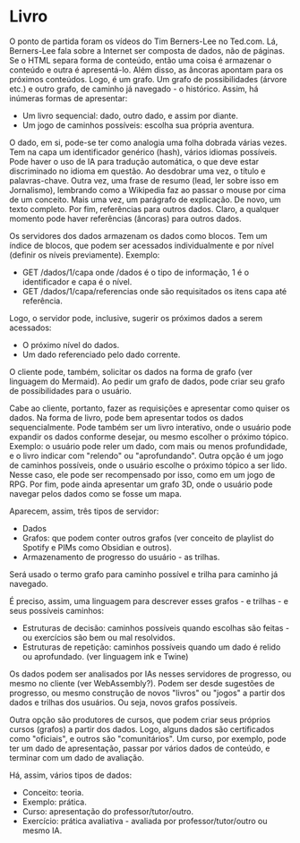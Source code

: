 # Livro

O ponto de partida foram os vídeos do Tim Berners-Lee no Ted.com.
Lá, Berners-Lee fala sobre a Internet ser composta de dados, não de páginas.
Se o HTML separa forma de conteúdo, então uma coisa é armazenar o conteúdo e outra é apresentá-lo.
Além disso, as âncoras apontam para os próximos conteúdos. Logo, é um grafo.
Um grafo de possibilidades (árvore etc.) e outro grafo, de caminho já navegado - o histórico.
Assim, há inúmeras formas de apresentar:
- Um livro sequencial: dado, outro dado, e assim por diante.
- Um jogo de caminhos possíveis: escolha sua própria aventura.

O dado, em si, pode-se ter como analogia uma folha dobrada várias vezes.
Tem na capa um identificador genérico (hash), vários idiomas possíveis.
Pode haver o uso de IA para tradução automática, o que deve estar discriminado no idioma em questão.
Ao desdobrar uma vez, o título e palavras-chave.
Outra vez, uma frase de resumo (lead, ler sobre isso em Jornalismo), lembrando como a Wikipedia faz ao passar o mouse por cima de um conceito.
Mais uma vez, um parágrafo de explicação.
De novo, um texto completo.
Por fim, referências para outros dados.
Claro, a qualquer momento pode haver referências (âncoras) para outros dados.

Os servidores dos dados armazenam os dados como blocos.
Tem um índice de blocos, que podem ser acessados individualmente e por nível (definir os níveis previamente).
Exemplo:
- GET /dados/1/capa
onde /dados é o tipo de informação, 1 é o identificador e capa é o nível.
- GET /dados/1/capa/referencias
onde são requisitados os itens capa até referência.

Logo, o servidor pode, inclusive, sugerir os próximos dados a serem acessados:
- O próximo nível do dados.
- Um dado referenciado pelo dado corrente.

O cliente pode, também, solicitar os dados na forma de grafo (ver linguagem do Mermaid).
Ao pedir um grafo de dados, pode criar seu grafo de possibilidades para o usuário.

Cabe ao cliente, portanto, fazer as requisições e apresentar como quiser os dados.
Na forma de livro, pode bem apresentar todos os dados sequencialmente.
Pode também ser um livro interativo, onde o usuário pode expandir os dados conforme desejar, ou mesmo escolher o próximo tópico.
Exemplo: o usuário pode reler um dado, com mais ou menos profundidade, e o livro indicar com "relendo" ou "aprofundando".
Outra opção é um jogo de caminhos possíveis, onde o usuário escolhe o próximo tópico a ser lido.
Nesse caso, ele pode ser recompensado por isso, como em um jogo de RPG.
Por fim, pode ainda apresentar um grafo 3D, onde o usuário pode navegar pelos dados como se fosse um mapa.

Aparecem, assim, três tipos de servidor:
- Dados
- Grafos: que podem conter outros grafos (ver conceito de playlist do Spotify e PIMs como Obsidian e outros).
- Armazenamento de progresso do usuário - as trilhas.

Será usado o termo grafo para caminho possível e trilha para caminho já navegado.

É preciso, assim, uma linguagem para descrever esses grafos - e trilhas - e seus possíveis caminhos:
- Estruturas de decisão: caminhos possíveis quando escolhas são feitas - ou exercícios são bem ou mal resolvidos.
- Estruturas de repetição: caminhos possíveis quando um dado é relido ou aprofundado.
(ver linguagem ink e Twine)

Os dados podem ser analisados por IAs nesses servidores de progresso, ou mesmo no cliente (ver WebAssembly?).
Podem ser desde sugestões de progresso, ou mesmo construção de novos "livros" ou "jogos" a partir dos dados e trilhas dos usuários.
Ou seja, novos grafos possíveis.

Outra opção são produtores de cursos, que podem criar seus próprios cursos (grafos) a partir dos dados.
Logo, alguns dados são certificados como "oficiais", e outros são "comunitários".
Um curso, por exemplo, pode ter um dado de apresentação, passar por vários dados de conteúdo, e terminar com um dado de avaliação.

Há, assim, vários tipos de dados:
- Conceito: teoria.
- Exemplo: prática.
- Curso: apresentação do professor/tutor/outro.
- Exercício: prática avaliativa - avaliada por professor/tutor/outro ou mesmo IA.
